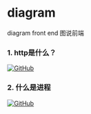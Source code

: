 # diagram
diagram front end 图说前端

### 1. http是什么？
<a href="https://github.com/ihtml5/diagram/blob/master/http%20what.png"><img src="https://github.com/ihtml5/diagram/blob/master/http%20what.png" alt="GitHub" title="http what" /></a>

### 2. 什么是进程
<a href="https://github.com/ihtml5/diagram/blob/master/process.jpg"><img src="https://github.com/ihtml5/diagram/blob/master/process.jpg" alt="GitHub" title="http what" /></a>
